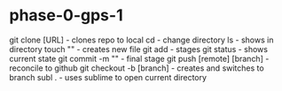 # phase-0-gps-1
git clone [URL] - clones repo to local
cd - change directory
ls - shows in directory
touch "" - creates new file
git add - stages
git status - shows current state
git commit -m "" - final stage
git push [remote] [branch] - reconcile to github
git checkout -b [branch] - creates and switches to branch
subl . - uses sublime to open current directory